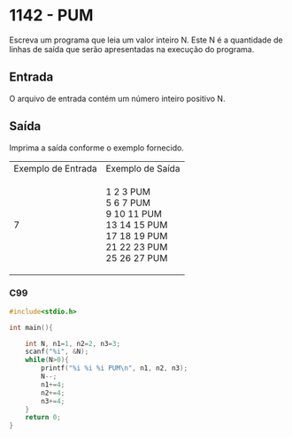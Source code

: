 <html>
  <body style="padding: 10px 0px">
    <div class="header">
      <h1>1142 - PUM</h1>
      <div class="problem">
        <div class="description">
          <p>
            Escreva um programa que leia um valor inteiro N. Este N é a
            quantidade de linhas de saída que serão apresentadas na execução do
            programa.
          </p>
        </div>
        <h2>Entrada</h2>
        <div class="input">
          <p>O arquivo de entrada contém um número inteiro positivo N.</p>
        </div>
        <h2>Saída</h2>
        <div class="output">
          <p>Imprima a saída conforme o exemplo fornecido.</p>
        </div>
        <div class="both"></div>
        <table>
          <tbody>
            <tr>
              <td>Exemplo de Entrada</td>
              <td>Exemplo de Saída</td>
            </tr>
            <tr>
              <td class="division">
                <p>7</p>
              </td>
              <td>
                <p>
                  1 2 3 PUM<br />
                  5 6 7 PUM<br />
                  9 10 11 PUM<br />
                  13 14 15 PUM<br />
                  17 18 19 PUM<br />
                  21 22 23 PUM<br />
                  25 26 27 PUM
                </p>
              </td>
            </tr>
          </tbody>
        </table>
      </div>
    </div>
  </body>
</html>

### C99

```c
#include<stdio.h>

int main(){

	int N, n1=1, n2=2, n3=3;
	scanf("%i", &N);
	while(N>0){
		printf("%i %i %i PUM\n", n1, n2, n3);
		N--;
		n1+=4;
		n2+=4;
		n3+=4;
	}
	return 0;
}
```
